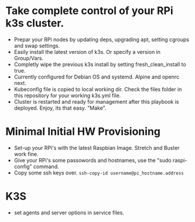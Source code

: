 # Take complete control of your RPi k3s cluster.
- Prepar your RPi nodes by updating deps, upgrading apt, setting cgroups and swap settings.
- Easily install the latest version of k3s. Or specify a version in Group/Vars.
- Completly wipe the previous k3s install by setting fresh_clean_install to true.
- Currently configured for Debian OS and systemd.  Alpine and openrc next.
- Kubeconfig file is copied to local working dir.  Check the files folder in this repository for your working k3s.yml file.
- Cluster is restarted and ready for management after this playbook is deployed.  Enjoy, its that easy. "Make".

# Minimal Initial HW Provisioning
- Set-up your RPi's with the latest Raspbian Image. Stretch and Buster work fine. 
- Give your RPi's some passowords and hostnames, use the "sudo raspi-config" command.
- Copy some ssh keys over. ```ssh-copy-id username@pi_hostname.address``` 

# K3S
- set agents and server options in service files.
